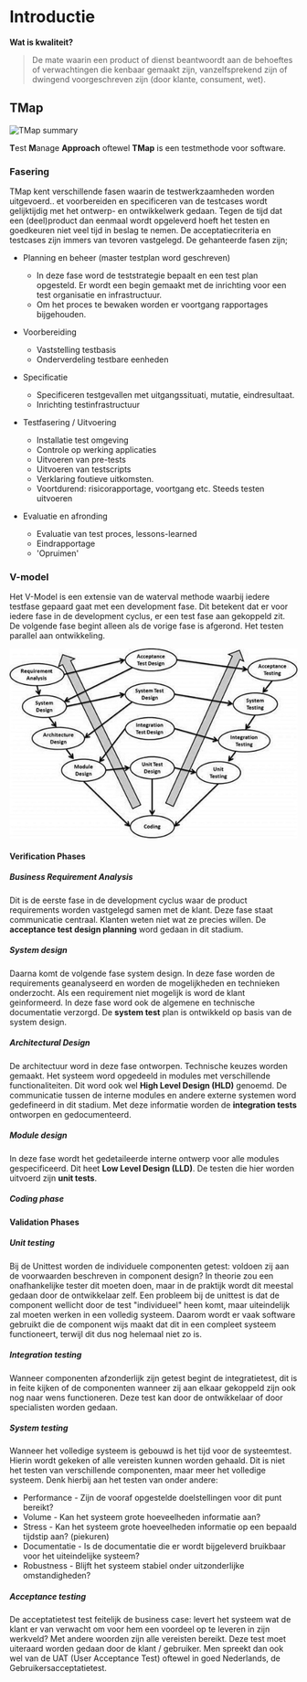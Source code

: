 # Introductie

<!-- toc -->

**Wat is kwaliteit?**

> De mate waarin een product of dienst beantwoordt aan de behoeftes of verwachtingen die kenbaar gemaakt zijn, vanzelfsprekend zijn of dwingend voorgeschreven zijn (door klante, consument, wet).

## TMap

![TMap summary](https://www.spritecloud.com/wp-content/uploads/2014/06/Lifecycle_0.png)

**T**est **M**anage **Approach** oftewel **TMap** is een testmethode voor software. 

### Fasering

TMap kent verschillende fasen waarin de testwerkzaamheden worden uitgevoerd.. et voorbereiden en specificeren van de testcases wordt gelijktijdig met het ontwerp- en ontwikkelwerk gedaan. Tegen de tijd dat een (deel)product dan eenmaal wordt opgeleverd hoeft het testen en goedkeuren niet veel tijd in beslag te nemen. De acceptatiecriteria en testcases zijn immers van tevoren vastgelegd. De gehanteerde fasen zijn;

- Planning en beheer (master testplan word geschreven)
	- In deze fase word de teststrategie bepaalt en een test plan opgesteld. Er wordt een begin gemaakt met de inrichting voor een test organisatie en infrastructuur. 
	- Om het proces te bewaken worden er voortgang rapportages bijgehouden.
- Voorbereiding
	- Vaststelling testbasis
	- Onderverdeling testbare eenheden
- Specificatie
	- Specificeren testgevallen met uitgangssituati, mutatie, eindresultaat.
	- Inrichting testinfrastructuur
- Testfasering / Uitvoering
	- Installatie test omgeving
	- Controle op werking applicaties
	- Uitvoeren van pre-tests
	- Uitvoeren van testscripts
	- Verklaring foutieve uitkomsten.
	- Voortdurend: risicorapportage, voortgang etc. Steeds testen uitvoeren

- Evaluatie en afronding
	- Evaluatie van test proces, lessons-learned
	- Eindrapportage
	- 'Opruimen'

### V-model
Het V-Model is een extensie van de waterval methode waarbij iedere testfase gepaard gaat met een development fase. Dit betekent dat er voor iedere fase in de development cyclus, er een test fase aan gekoppeld zit. De volgende fase begint alleen als de vorige fase is afgerond. 
Het testen parallel aan ontwikkeling.

![V-model](images/v-model.jpg)

#### Verification Phases

##### Business Requirement Analysis  

Dit is de eerste fase in de development cyclus waar de product requirements worden vastgelegd samen met de klant. Deze fase staat communicatie centraal. Klanten weten niet wat ze precies willen. De **acceptance test design planning** word gedaan in dit stadium. 

##### System design 
Daarna komt de volgende fase system design. In deze fase worden de requirements geanalyseerd en worden de mogelijkheden en technieken onderzocht. Als een requirement niet mogelijk is word de klant geinformeerd. In deze fase word ook de algemene en technische documentatie verzorgd. De **system test** plan is ontwikkeld op basis van de system design. 


##### Architectural Design
De architectuur word in deze fase ontworpen. Technische keuzes worden gemaakt. Het systeem word opgedeeld in modules met verschillende functionaliteiten. Dit word ook wel **High Level Design (HLD)** genoemd. De communicatie tussen de interne modules en andere externe systemen word gedefineerd in dit stadium. Met deze informatie worden de **integration tests** ontworpen en gedocumenteerd. 

##### Module design
In deze fase wordt het gedetaileerde interne ontwerp voor alle modules gespecificeerd. Dit heet **Low Level Design (LLD)**. De testen die hier worden uitvoerd zijn **unit tests**.

##### Coding phase 

#### Validation Phases


##### Unit testing
Bij de Unittest worden de individuele componenten getest: voldoen zij aan de voorwaarden beschreven in component design? In theorie zou een onafhankelijke tester dit moeten doen, maar in de praktijk wordt dit meestal gedaan door de ontwikkelaar zelf. Een probleem bij de unittest is dat de component wellicht door de test "individueel" heen komt, maar uiteindelijk zal moeten werken in een volledig systeem. Daarom wordt er vaak software gebruikt die de component wijs maakt dat dit in een compleet systeem functioneert, terwijl dit dus nog helemaal niet zo is.

##### Integration testing
Wanneer componenten afzonderlijk zijn getest begint de integratietest, dit is in feite kijken of de componenten wanneer zij aan elkaar gekoppeld zijn ook nog naar wens functioneren. Deze test kan door de ontwikkelaar of door specialisten worden gedaan.

##### System testing
Wanneer het volledige systeem is gebouwd is het tijd voor de systeemtest. Hierin wordt gekeken of alle vereisten kunnen worden gehaald. Dit is niet het testen van verschillende componenten, maar meer het volledige systeem. Denk hierbij aan het testen van onder andere:

- Performance - Zijn de vooraf opgestelde doelstellingen voor dit punt bereikt?
- Volume - Kan het systeem grote hoeveelheden informatie aan?
- Stress - Kan het systeem grote hoeveelheden informatie op een bepaald tijdstip aan? (piekuren)
- Documentatie - Is de documentatie die er wordt bijgeleverd bruikbaar voor het uiteindelijke systeem?
- Robustness - Blijft het systeem stabiel onder uitzonderlijke omstandigheden?

##### Acceptance testing
De acceptatietest test feitelijk de business case: levert het systeem wat de klant er van verwacht om voor hem een voordeel op te leveren in zijn werkveld? Met andere woorden zijn alle vereisten bereikt. Deze test moet uiteraard worden gedaan door de klant / gebruiker. Men spreekt dan ook wel van de UAT (User Acceptance Test) oftewel in goed Nederlands, de Gebruikersacceptatietest.